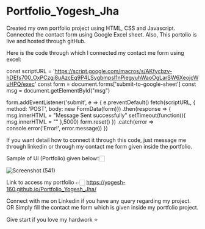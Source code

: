 # Portfolio_Yogesh_Jha

Created my own portfolio project using HTML, CSS and Javascript. Connected the contact form using Google Excel sheet.
Also, This portolio is live and hosted through gitHub.

Here is the code through which I connected my contact me form using excel:

const scriptURL = 'https://script.google.com/macros/s/AKfycbzv-hDEfs700_OxPCzgj8uAzcEq9P4LSygbmpsl1nPiegyuhWaoOgLarSW6XeojcWuHPQ/exec'
const form = document.forms['submit-to-google-sheet']
const msg = document.getElementById("msg")

form.addEventListener('submit', e => {
  e.preventDefault()
  fetch(scriptURL, { method: 'POST', body: new FormData(form)})
    .then(response => {
        msg.innerHTML = "Message Sent successfully"
        setTimeout(function(){
            msg.innerHTML = ""
        },5000)
        form.reset()
    })
    .catch(error => console.error('Error!', error.message))
})


If you want detail how to connect it through this code, just message me through linkedin or through my contact me form given inside the portfolio.

Sample of UI (Portfolio) given below👇🏻

![Screenshot (541)](https://github.com/Yogesh-160/Portfolio_Yogesh_Jha/assets/124399567/f88a7bde-9ff3-4f34-85cc-2d3a6b275f77)

Link to access my portfolio 👉🏻 https://yogesh-160.github.io/Portfolio_Yogesh_Jha/

Connect with me on Linkedin if you have any query regarding my project.  
OR
Simply fill the contact me form which is given inside my portfolio project.

Give start if you love my hardwork ⭐️